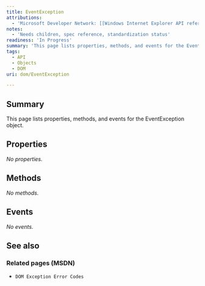 ```yaml
---
title: EventException
attributions:
  - 'Microsoft Developer Network: [[Windows Internet Explorer API reference](http://msdn.microsoft.com/en-us/library/ie/hh828809%28v=vs.85%29.aspx) Article]'
notes:
  - 'Needs children, spec reference, standardization status'
readiness: 'In Progress'
summary: 'This page lists properties, methods, and events for the EventException object.'
tags:
  - API
  - Objects
  - DOM
uri: dom/EventException

---
```

## <span>Summary</span>

This page lists properties, methods, and events for the EventException object.

## <span>Properties</span>

*No properties.*

## <span>Methods</span>

*No methods.*

## <span>Events</span>

*No events.*

## <span>See also</span>

### <span>Related pages (MSDN)</span>

-   `DOM Exception Error Codes`
